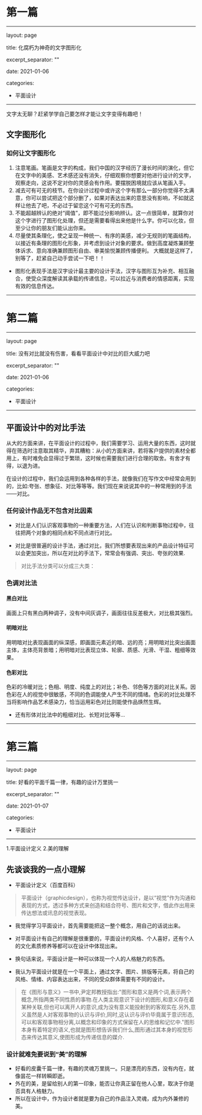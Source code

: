 # 第一篇
---
layout: page

title: 化腐朽为神奇的文字图形化

excerpt_separator: "<!--more-->"

date: 2021-01-06

categories:
- 平面设计

---
文字太无聊？赶紧学学自己要怎样才能让文字变得有趣吧！
<!--more-->
## 文字图形化
### 如何让文字图形化
1. 注意笔画。笔画是文字的构成，我们中国的汉字经历了漫长时间的演化，但它在文字中的美感、艺术感还没有消失，仔细观察你想要对他进行设计的文字，观察走向，这说不定对你的灵感会有作用。要摆脱困境就应该从笔画入手。
2. 减去可有可无的枝节。在你设计过程中或许这个字有那么一部分你觉得不太满意，你可以尝试把这个部分删了，如果对表达出来的意思没有影响，不如就这样让他去了吧，不必过于留恋这个可有可无的东西。
3. 不能超越辨认的绝对“阈值”，即不能过分影响辨认。这一点很简单，就算你对这个字进行了图形化处理，但还是需要看得出来他是什么字。你可以化妆，但至少让你的朋友们能认出你来。
4. 尽量使其条理化，使之呈现一种统一、有序的美感，减少无规则的笔画结构，以接近有条理的图形化形象，并考虑到设计对象的要求。做到高度凝炼兼顾整体诉求、意向准确兼顾图形自由、审美愉悦兼顾传播便利。
大概就是这样了，别等了，赶紧自己动手尝试一下吧！！

- 图形化表现手法是汉字设计最主要的设计手法，汉字与图形互为补充、相互融合，使受众深度解读其承载的传递信息，可以拉近与消费者的情感距离，实现有效的信息传达。

---
# 第二篇
---
layout: page

title: 没有对比就没有伤害，看看平面设计中对比的巨大威力吧

excerpt_separator: "<!--more-->"

date: 2021-01-06

categories:
- 平面设计

---
## 平面设计中的对比手法

从大的方面来讲，在平面设计的过程中，我们需要学习、运用大量的东西，这时就得在筛选时注意取其精华，弃其糟粕：从小的方面来讲，若将客户提供的素材全都用上，有时难免会显得过于繁琐，这时候也需要我们进行合理的取舍。有舍才有得，以退为进。
    
在设计的过程中，我们会运用到各种各样的手法，就像我们在写作文中经常会用到的，比如:夸张、想象征、对比等等等。我们现在来说说其中的一种常用到的手法——对比。
### 任何设计作品无不包含对比因素
- 对比是人们认识客观事物的一种重要方法，人们在认识和判断事物过程中，往往把两个对象的相同点和不同点进行对比。

- 对比是很普遍的设计手法，通过对比，我们所想要表现出来的产品设计特征可以会更加突出，所以在对比的手法下，常常会有强调、突出、夸张的效果.

> 对比手法分类可以分成三大类：
### 色调对比法
#### 黑白对比
画面上只有黑白两种调子，没有中间灰调子，画面往往反差极大，对比极其强烈。

#### 明暗对比
用明暗对比表现画面的纵深感，即画面元素近的暗、远的亮；用明暗对比突出画面主体，主体亮背景暗；用明暗对比表现立体、轮廓、质感、光滑、干湿、粗细等效果。

#### 色彩对比
色彩的冷暖对比；色相、明度、纯度上的对比；补色、邻色等方面的对比关系。因色彩在人的视觉中很敏感，不同的色调能使人产生不同的情绪。色彩的对比处理不当将影响作品艺术感染力，恰当运用彩色对比则能使作品焕然生辉。

- 还有形体对比法中的粗细对比、长短对比等等...
---
# 第三篇
---
layout: page

title: 好看的平面千篇一律，有趣的设计万里挑一

excerpt_separator: "<!--more-->"

date: 2021-01-07

categories:
- 平面设计

---
1.平面设计定义
2.美的理解
<!--more-->
## 先谈谈我的一点小理解
- 平面设计定义（百度百科）

> 平面设计（graphicdesign），也称为视觉传达设计，是以“视觉”作为沟通和表现的方式，透过多种方式来创造和结合符号、图片和文字，借此作出用来传达想法或讯息的视觉表现。

- 我觉得学习平面设计，首先需要能把这一整个概念，用自己的话说出来。
- 对平面设计有自己的理解是很重要的，平面设计的风格、个人喜好，还有个人的文化素质修养等都可以在设计中体现出来。
- 换句话来说，平面设计是一种可以体现一个人的人格魅力的东西。

- 我认为平面设计就是在一个平面上，通过文字、图片、排版等元素，将自己的风格、情绪、内容表达出来，不同的受众群体需要有不同的设计。
> 在《图形与意义》一书中,尹定邦教授指出:"图形和意义是两个词,表示两个概念,所指两类不同性质的事物.在人类主观意识下设计的图形,和意义存在着某种关联,但也可以离开人的意识,成为没有意义能投射到的客观实在.另外,意义虽然是人对客观事物的认识与评价,同时,这认识与评价毕竟属于意识形态,可以和客观事物相分离,以概念和印象的方式保留在人的思维和记忆中."图形本身有着特定的语义,也就是图形想告诉我们什么,图形通过其本身的视觉形态来传达其意义,使图形成为传递信息的媒介.
### 设计就难免要说到“美”的理解
- 好看的皮囊千篇一律，有趣的灵魂万里挑一。只是漂亮的东西，没有内在，就像昙花一样转瞬即逝。
- 外在的美，是留给别人的第一印象，能否让你真正留在他人心里，取决于你是否具有人格魅力。
- 所以在设计中，作为设计者就是要为自己的作品注入灵魂，成为内外兼修的美。
